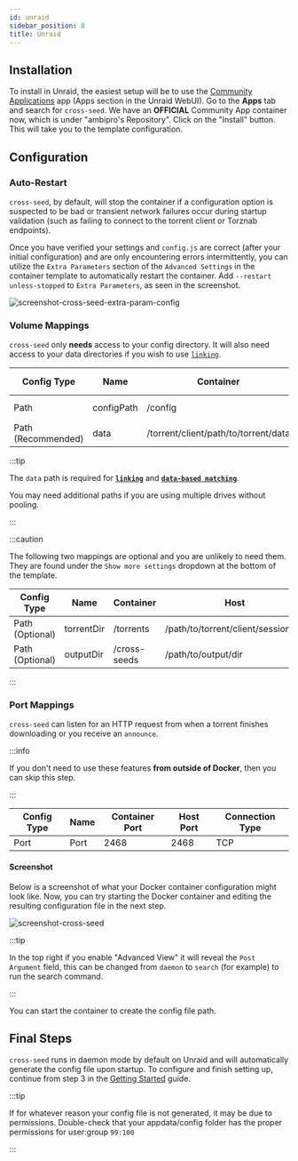 ```yaml
---
id: unraid
sidebar_position: 8
title: Unraid
---
```


## Installation

To install in Unraid, the easiest setup will be to use the
[Community Applications](https://forums.unraid.net/topic/38582-plug-in-community-applications/)
app (Apps section in the Unraid WebUI). Go to the **Apps** tab and search for
`cross-seed`. We have an **OFFICIAL** Community App container now, which is
under "ambipro's Repository". Click on the "Install" button. This will take you
to the template configuration.

## Configuration

### Auto-Restart

`cross-seed`, by default, will stop the container if a configuration option is
suspected to be bad or transient network failures occur during startup
validation (such as failing to connect to the torrent client or Torznab
endpoints).

Once you have verified your settings and `config.js` are correct (after your
initial configuration) and are only encountering errors intermittently, you can
utilize the `Extra Parameters` section of the `Advanced Settings` in the
container template to automatically restart the container. Add
`--restart unless-stopped` to `Extra Parameters`, as seen in the screenshot.

![screenshot-cross-seed-extra-param-config](https://github.com/cross-seed/cross-seed.org/assets/9668239/7e365d63-1f0d-467c-b6df-e3a53183abac)

### Volume Mappings

`cross-seed` only **needs** access to your config directory. It will also need
access to your data directories if you wish to use [`linking`](./linking.md).

| Config Type        | Name       | Container                            | Host                                | Access Mode |
| ------------------ | ---------- | ------------------------------------ | ----------------------------------- | ----------- |
| Path               | configPath | /config                              | /mnt/user/appdata/cross-seed        | Read/Write  |
| Path (Recommended) | data       | /torrent/client/path/to/torrent/data | /path/to/torrent/client/data        | Read/Write  |

:::tip

The `data` path is required for [**`linking`**](./linking.md) and
[**`data-based matching`**](./data-based-matching.md).

You may need additional paths if you are using multiple drives without pooling.

:::

:::caution

The following two mappings are optional and you are unlikely to need them. They
are found under the `Show more settings` dropdown at the bottom of the template.

| Config Type        | Name       | Container                            | Host                                | Access Mode |
| ------------------ | ---------- | ------------------------------------ | ----------------------------------- | ----------- |
| Path (Optional)    | torrentDir | /torrents                            | /path/to/torrent/client/session/dir | Read Only   |
| Path (Optional)    | outputDir  | /cross-seeds                         | /path/to/output/dir                 | Read/Write  |

:::

### Port Mappings

`cross-seed` can listen for an HTTP request from when a torrent finishes
downloading or you receive an `announce`.

:::info

If you don't need to use these features **from outside of Docker**, then you can
skip this step.

:::

| Config Type | Name | Container Port | Host Port | Connection Type |
| ----------- | ---- | -------------- | --------- | --------------- |
| Port        | Port | 2468           | 2468      | TCP             |

#### Screenshot

Below is a screenshot of what your Docker container configuration might look
like. Now, you can try starting the Docker container and editing the resulting
configuration file in the next step.

![screenshot-cross-seed](https://github.com/cross-seed/cross-seed/assets/123845855/93a4749e-1506-40de-91f5-ac7d8ec93334)

:::tip

In the top right if you enable "Advanced View" it will reveal the
`Post Argument` field, this can be changed from `daemon` to `search` (for
example) to run the search command.

:::

You can start the container to create the config file path.

## Final Steps

`cross-seed` runs in daemon mode by default on Unraid and will automatically
generate the config file upon startup. To configure and finish setting up,
continue from step 3 in the
[Getting Started](../basics/getting-started.mdx#3-edit-the-config-file) guide.

:::tip

If for whatever reason your config file is not generated, it may be due to
permissions. Double-check that your appdata/config folder has the proper
permissions for user:group `99:100`

:::

